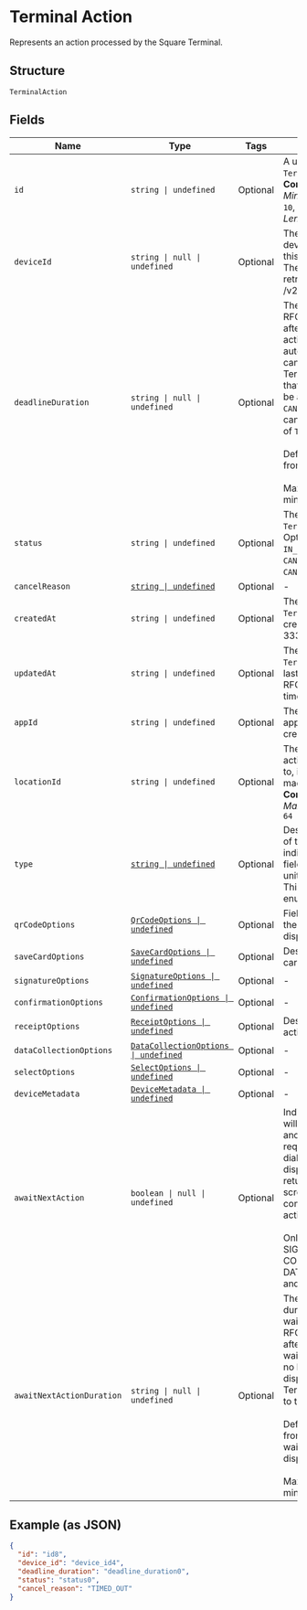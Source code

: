 
# Terminal Action

Represents an action processed by the Square Terminal.

## Structure

`TerminalAction`

## Fields

| Name | Type | Tags | Description |
|  --- | --- | --- | --- |
| `id` | `string \| undefined` | Optional | A unique ID for this `TerminalAction`.<br>**Constraints**: *Minimum Length*: `10`, *Maximum Length*: `255` |
| `deviceId` | `string \| null \| undefined` | Optional | The unique Id of the device intended for this `TerminalAction`.<br>The Id can be retrieved from /v2/devices api. |
| `deadlineDuration` | `string \| null \| undefined` | Optional | The duration as an RFC 3339 duration, after which the action will be automatically canceled.<br>TerminalActions that are `PENDING` will be automatically `CANCELED` and have a cancellation reason<br>of `TIMED_OUT`<br><br>Default: 5 minutes from creation<br><br>Maximum: 5 minutes |
| `status` | `string \| undefined` | Optional | The status of the `TerminalAction`.<br>Options: `PENDING`, `IN_PROGRESS`, `CANCEL_REQUESTED`, `CANCELED`, `COMPLETED` |
| `cancelReason` | [`string \| undefined`](../../doc/models/action-cancel-reason.md) | Optional | - |
| `createdAt` | `string \| undefined` | Optional | The time when the `TerminalAction` was created as an RFC 3339 timestamp. |
| `updatedAt` | `string \| undefined` | Optional | The time when the `TerminalAction` was last updated as an RFC 3339 timestamp. |
| `appId` | `string \| undefined` | Optional | The ID of the application that created the action. |
| `locationId` | `string \| undefined` | Optional | The location id the action is attached to, if a link can be made.<br>**Constraints**: *Maximum Length*: `64` |
| `type` | [`string \| undefined`](../../doc/models/terminal-action-action-type.md) | Optional | Describes the type of this unit and indicates which field contains the unit information. This is an ‘open’ enum. |
| `qrCodeOptions` | [`QrCodeOptions \| undefined`](../../doc/models/qr-code-options.md) | Optional | Fields to describe the action that displays QR-Codes. |
| `saveCardOptions` | [`SaveCardOptions \| undefined`](../../doc/models/save-card-options.md) | Optional | Describes save-card action fields. |
| `signatureOptions` | [`SignatureOptions \| undefined`](../../doc/models/signature-options.md) | Optional | - |
| `confirmationOptions` | [`ConfirmationOptions \| undefined`](../../doc/models/confirmation-options.md) | Optional | - |
| `receiptOptions` | [`ReceiptOptions \| undefined`](../../doc/models/receipt-options.md) | Optional | Describes receipt action fields. |
| `dataCollectionOptions` | [`DataCollectionOptions \| undefined`](../../doc/models/data-collection-options.md) | Optional | - |
| `selectOptions` | [`SelectOptions \| undefined`](../../doc/models/select-options.md) | Optional | - |
| `deviceMetadata` | [`DeviceMetadata \| undefined`](../../doc/models/device-metadata.md) | Optional | - |
| `awaitNextAction` | `boolean \| null \| undefined` | Optional | Indicates the action will be linked to another action and requires a waiting dialog to be<br>displayed instead of returning to the idle screen on completion of the action.<br><br>Only supported on SIGNATURE, CONFIRMATION, DATA_COLLECTION, and SELECT types. |
| `awaitNextActionDuration` | `string \| null \| undefined` | Optional | The timeout duration of the waiting dialog as an RFC 3339 duration, after which the<br>waiting dialog will no longer be displayed and the Terminal will return to the idle screen.<br><br>Default: 5 minutes from when the waiting dialog is displayed<br><br>Maximum: 5 minutes |

## Example (as JSON)

```json
{
  "id": "id8",
  "device_id": "device_id4",
  "deadline_duration": "deadline_duration0",
  "status": "status0",
  "cancel_reason": "TIMED_OUT"
}
```

